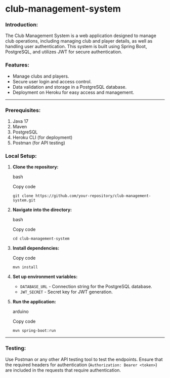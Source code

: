 # club-management-system

### Introduction: 
The Club Management System is a web application designed to manage club operations, including managing club and player details, as well as handling user authentication. This system is built using Spring Boot, PostgreSQL, and utilizes JWT for secure authentication.

### Features:

*   Manage clubs and players.
*   Secure user login and access control.
*   Data validation and storage in a PostgreSQL database.
*   Deployment on Heroku for easy access and management.

* * *

### Prerequisites:

1.  Java 17
2.  Maven
3.  PostgreSQL
4.  Heroku CLI (for deployment)
5.  Postman (for API testing)

### Local Setup:

1.  **Clone the repository:**

    bash

    Copy code

    `git clone https://github.com/your-repository/club-management-system.git`

2.  **Navigate into the directory:**

    bash

    Copy code

    `cd club-management-system`

3.  **Install dependencies:**

    Copy code

    `mvn install`

4.  **Set up environment variables:**

    *   `DATABASE_URL` - Connection string for the PostgreSQL database.
    *   `JWT_SECRET` - Secret key for JWT generation.
5.  **Run the application:**

    arduino

    Copy code

    `mvn spring-boot:run`

* * *

### Testing:

Use Postman or any other API testing tool to test the endpoints. Ensure that the required headers for authentication (`Authorization: Bearer <token>`) are included in the requests that require authentication.


